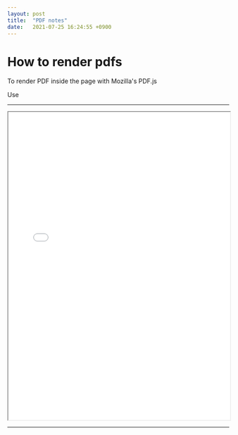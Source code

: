 ```yaml
---
layout: post
title:  "PDF notes"
date:   2021-07-25 16:24:55 +0900
---
```


# How to render pdfs 

To render PDF inside the page with Mozilla's PDF.js

Use 

--------------------------------------------

<iframe 
	title ="PDF"
	src={`/pdfjs-2.8.335-dist/web/viewer.html?file=${DOCUMENT_URL}`}
	width="100%"
	height="700px">
</iframe>

--------------------------------------------


